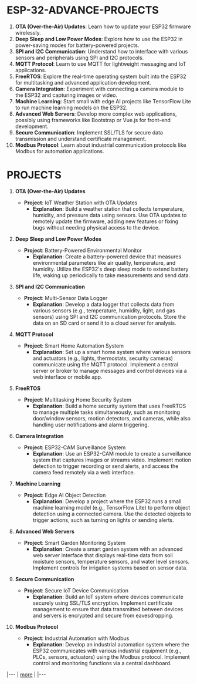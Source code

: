# ESP-32-ADVANCE-PROJECTS

1. **OTA (Over-the-Air) Updates**: Learn how to update your ESP32 firmware wirelessly.
2. **Deep Sleep and Low Power Modes**: Explore how to use the ESP32 in power-saving modes for battery-powered projects.
3. **SPI and I2C Communication**: Understand how to interface with various sensors and peripherals using SPI and I2C protocols.
4. **MQTT Protocol**: Learn to use MQTT for lightweight messaging and IoT applications.
5. **FreeRTOS**: Explore the real-time operating system built into the ESP32 for multitasking and advanced application development.
6. **Camera Integration**: Experiment with connecting a camera module to the ESP32 and capturing images or video.
7. **Machine Learning**: Start small with edge AI projects like TensorFlow Lite to run machine learning models on the ESP32.
8. **Advanced Web Servers**: Develop more complex web applications, possibly using frameworks like Bootstrap or Vue.js for front-end development.
9. **Secure Communication**: Implement SSL/TLS for secure data transmission and understand certificate management.
10. **Modbus Protocol**: Learn about industrial communication protocols like Modbus for automation applications.

# PROJECTS 

1. **OTA (Over-the-Air) Updates**
   - **Project**: IoT Weather Station with OTA Updates
     - **Explanation**: Build a weather station that collects temperature, humidity, and pressure data using sensors. Use OTA updates to remotely update the firmware, adding new features or fixing bugs without needing physical access to the device.

2. **Deep Sleep and Low Power Modes**
   - **Project**: Battery-Powered Environmental Monitor
     - **Explanation**: Create a battery-powered device that measures environmental parameters like air quality, temperature, and humidity. Utilize the ESP32's deep sleep mode to extend battery life, waking up periodically to take measurements and send data.

3. **SPI and I2C Communication**
   - **Project**: Multi-Sensor Data Logger
     - **Explanation**: Develop a data logger that collects data from various sensors (e.g., temperature, humidity, light, and gas sensors) using SPI and I2C communication protocols. Store the data on an SD card or send it to a cloud server for analysis.

4. **MQTT Protocol**
   - **Project**: Smart Home Automation System
     - **Explanation**: Set up a smart home system where various sensors and actuators (e.g., lights, thermostats, security cameras) communicate using the MQTT protocol. Implement a central server or broker to manage messages and control devices via a web interface or mobile app.

5. **FreeRTOS**
   - **Project**: Multitasking Home Security System
     - **Explanation**: Build a home security system that uses FreeRTOS to manage multiple tasks simultaneously, such as monitoring door/window sensors, motion detectors, and cameras, while also handling user notifications and alarm triggering.

6. **Camera Integration**
   - **Project**: ESP32-CAM Surveillance System
     - **Explanation**: Use an ESP32-CAM module to create a surveillance system that captures images or streams video. Implement motion detection to trigger recording or send alerts, and access the camera feed remotely via a web interface.

7. **Machine Learning**
   - **Project**: Edge AI Object Detection
     - **Explanation**: Develop a project where the ESP32 runs a small machine learning model (e.g., TensorFlow Lite) to perform object detection using a connected camera. Use the detected objects to trigger actions, such as turning on lights or sending alerts.

8. **Advanced Web Servers**
   - **Project**: Smart Garden Monitoring System
     - **Explanation**: Create a smart garden system with an advanced web server interface that displays real-time data from soil moisture sensors, temperature sensors, and water level sensors. Implement controls for irrigation systems based on sensor data.

9. **Secure Communication**
   - **Project**: Secure IoT Device Communication
     - **Explanation**: Build an IoT system where devices communicate securely using SSL/TLS encryption. Implement certificate management to ensure that data transmitted between devices and servers is encrypted and secure from eavesdropping.

10. **Modbus Protocol**
    - **Project**: Industrial Automation with Modbus
      - **Explanation**: Develop an industrial automation system where the ESP32 communicates with various industrial equipment (e.g., PLCs, sensors, actuators) using the Modbus protocol. Implement control and monitoring functions via a central dashboard.

|---
| [more](https://xilirprojects.com/latest-mechanical-engineering-projects-shop-in-new-delhi-ncr-india/) |
|---
